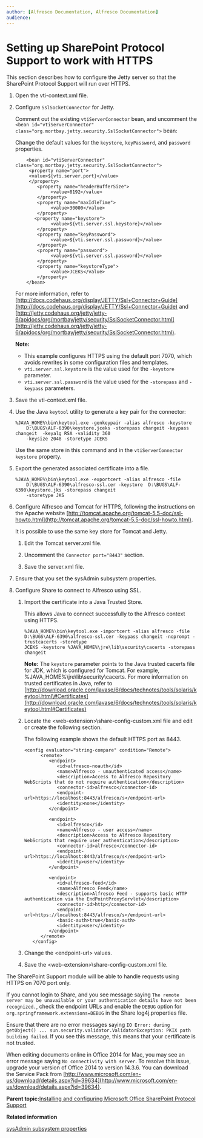```yaml
---
author: [Alfresco Documentation, Alfresco Documentation]
audience: 
---
```


# Setting up SharePoint Protocol Support to work with HTTPS

This section describes how to configure the Jetty server so that the SharePoint Protocol Support will run over HTTPS.

1.  Open the vti-context.xml file.

2.  Configure `SslSocketConnector` for Jetty.

    Comment out the existing `vtiServerConnector` bean, and uncomment the `<bean id="vtiServerConnector" class="org.mortbay.jetty.security.SslSocketConnector">` bean:

    Change the default values for the `keystore`, `keyPassword`, and `password` properties.

    ```
        <bean id="vtiServerConnector" class="org.mortbay.jetty.security.SslSocketConnector"> 
         <property name="port"> 
         <value>${vti.server.port}</value> 
         </property> 
            <property name="headerBufferSize"> 
                 <value>8192</value> 
            </property> 
            <property name="maxIdleTime"> 
                 <value>30000</value> 
            </property> 
           <property name="keystore"> 
                 <value>${vti.server.ssl.keystore}</value> 
            </property> 
            <property name="keyPassword"> 
                 <value>${vti.server.ssl.password}</value> 
            </property> 
            <property name="password"> 
                 <value>${vti.server.ssl.password}</value> 
            </property> 
            <property name="keystoreType"> 
                 <value>JCEKS</value> 
            </property> 
        </bean>
    ```

    For more information, refer to [http://docs.codehaus.org/display/JETTY/Ssl+Connector+Guide](http://docs.codehaus.org/display/JETTY/Ssl+Connector+Guide) and [http://jetty.codehaus.org/jetty/jetty-6/apidocs/org/mortbay/jetty/security/SslSocketConnector.html](http://jetty.codehaus.org/jetty/jetty-6/apidocs/org/mortbay/jetty/security/SslSocketConnector.html).

    **Note:**

    -   This example configures HTTPS using the default port 7070, which avoids rewrites in some configuration files and templates.
    -   `vti.server.ssl.keystore` is the value used for the `-keystore` parameter.
    -   `vti.server.ssl.password` is the value used for the `-storepass` and `-keypass` parameters.
3.  Save the vti-context.xml file.

4.  Use the Java `keytool` utility to generate a key pair for the connector:

    ```
    %JAVA_HOME%\bin\keytool.exe -genkeypair -alias alfresco -keystore
        D:\BUGS\ALF-6390\keystore.jceks -storepass changeit -keypass changeit  -keyalg RSA -validity 360
        -keysize 2048 -storetype JCEKS 
    ```

    Use the same store in this command and in the `vtiServerConnector` `keystore` property.

5.  Export the generated associated certificate into a file.

    ```
    %JAVA_HOME%\bin\keytool.exe -exportcert -alias alfresco -file
        D:\BUGS\ALF-6390\alfresco-ssl.cer -keystore  D:\BUGS\ALF-6390\keystore.jks -storepass changeit
        -storetype JKS 
    ```

6.  Configure Alfresco and Tomcat for HTTPS, following the instructions on the Apache website [http://tomcat.apache.org/tomcat-5.5-doc/ssl-howto.html](http://tomcat.apache.org/tomcat-5.5-doc/ssl-howto.html).

    It is possible to use the same key store for Tomcat and Jetty.

    1.  Edit the Tomcat server.xml file.

    2.  Uncomment the `Connector port="8443"` section.

    3.  Save the server.xml file.

7.  Ensure that you set the sysAdmin subsystem properties.

8.  Configure Share to connect to Alfresco using SSL.

    1.  Import the certificate into a Java Trusted Store.

        This allows Java to connect successfully to the Alfresco context using HTTPS.

        ```
        %JAVA_HOME%\bin\keytool.exe -importcert -alias alfresco -file D:\BUGS\ALF-6390\alfresco-ssl.cer -keypass changeit -noprompt -trustcacerts -storetype 
        JCEKS -keystore %JAVA_HOME%\jre\lib\security\cacerts -storepass changeit
        ```

        **Note:** The `keystore` parameter points to the Java trusted cacerts file for JDK, which is configured for Tomcat. For example, %JAVA\_HOME%\\jre\\lib\\security\\cacerts. For more information on trusted certificates in Java, refer to [http://download.oracle.com/javase/6/docs/technotes/tools/solaris/keytool.html\#Certificates](http://download.oracle.com/javase/6/docs/technotes/tools/solaris/keytool.html#Certificates)

    2.  Locate the <web-extension\>\\share-config-custom.xml file and edit or create the following section.

        The following example shows the default HTTPS port as 8443.

        ```
        <config evaluator="string-compare" condition="Remote"> 
              <remote> 
                 <endpoint> 
                    <id>alfresco-noauth</id> 
                    <name>Alfresco - unauthenticated access</name> 
                    <description>Access to Alfresco Repository WebScripts that do not require authentication</description> 
                    <connector-id>alfresco</connector-id> 
                    <endpoint-url>https://localhost:8443/alfresco/s</endpoint-url> 
                    <identity>none</identity> 
                 </endpoint> 
        
                 <endpoint> 
                    <id>alfresco</id> 
                    <name>Alfresco - user access</name> 
                    <description>Access to Alfresco Repository WebScripts that require user authentication</description> 
                    <connector-id>alfresco</connector-id> 
                    <endpoint-url>https://localhost:8443/alfresco/s</endpoint-url> 
                    <identity>user</identity> 
                 </endpoint> 
        
                 <endpoint> 
                    <id>alfresco-feed</id> 
                    <name>Alfresco Feed</name> 
                    <description>Alfresco Feed - supports basic HTTP authentication via the EndPointProxyServlet</description> 
                    <connector-id>http</connector-id> 
                    <endpoint-url>https://localhost:8443/alfresco/s</endpoint-url> 
                    <basic-auth>true</basic-auth> 
                    <identity>user</identity> 
                 </endpoint> 
              </remote> 
           </config>
        ```

    3.  Change the <endpoint-url\> values.

    4.  Save the <web-extension\>\\share-config-custom.xml file.


The SharePoint Support module will be able to handle requests using HTTPS on 7070 port only.

If you cannot login to Share, and you see message saying `The remote server may be unavailable or your authentication details have not been recognized.`, check the endpoint URLs and enable the `DEBUG` option for `org.springframework.extensions=DEBUG` in the Share log4j.properties file.

Ensure that there are no error messages saying `IO Error: during getObject() ... sun.security.validator.ValidatorException: PKIX path building failed`. If you see this message, this means that your certificate is not trusted.

When editing documents online in Office 2014 for Mac, you may see an error message saying `No connectivity with server`. To resolve this issue, upgrade your version of Office 2014 to version 14.3.6. You can download the Service Pack from [http://www.microsoft.com/en-us/download/details.aspx?id=39634](http://www.microsoft.com/en-us/download/details.aspx?id=39634).

**Parent topic:**[Installing and configuring Microsoft Office SharePoint Protocol Support](../concepts/SharePoint-intro.md)

**Related information**  


[sysAdmin subsystem properties](../concepts/sysadmin-subsystem-props.md)

